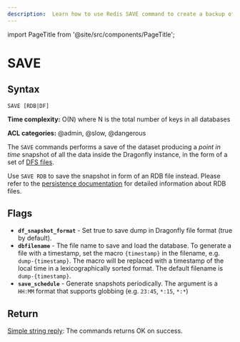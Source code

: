 ```yaml
---
description:  Learn how to use Redis SAVE command to create a backup of the current database.
---
```


import PageTitle from '@site/src/components/PageTitle';

# SAVE

<PageTitle title="Redis SAVE Command (Documentation) | Dragonfly" />

## Syntax

    SAVE [RDB|DF]

**Time complexity:** O(N) where N is the total number of keys in all databases

**ACL categories:** @admin, @slow, @dangerous

The `SAVE` commands performs a save of the dataset producing a
_point in time_ snapshot of all the data inside the Dragonfly instance, in the form
of a set of [DFS files](../../managing-dragonfly/snapshotting).

Use `SAVE RDB` to save the snapshot in form of an RDB file instead.
Please refer to the [persistence documentation][tp] for detailed information about RDB files.

## Flags

* **`df_snapshot_format`** - Set true to save dump in Dragonfly file format (true by default).
* **`dbfilename`** - The file name to save and load the database. To generate a file with a timestamp, set the macro `{timestamp}` in the filename, e.g. `dump-{timestamp}`.
The macro will be replaced with a timestamp of the local time in a lexicographically sorted format.
The default filename is `dump-{timestamp}`.
* **`save_schedule`** - Generate snapshots periodically. The argument is a `HH:MM` format that supports globbing (e.g. `23:45`, `*:15`, `*:*`)

[tp]: https://redis.io/topics/persistence

## Return

[Simple string reply](https://redis.io/docs/reference/protocol-spec/#simple-strings): The commands returns OK on success.
